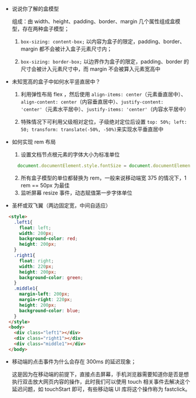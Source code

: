 * 说说你了解的盒模型

  组成：由 width、height、padding、border、margin 几个属性组成盒模型，存在两种盒子模型；
  1. `box-sizing: content-box;` 以内容为盒子的限定，padding、border、margin 都不会被计入盒子元素尺寸内；

  2. `box-sizing: border-box;` 以边界作为盒子的限定，padding、border 的尺寸会被计入元素尺寸中，而 margin 不会被算入元素宽高中


* 未知宽高的盒子中如何水平竖直居中？
  1. 利用弹性布局 flex ，然后使用 `align-items: center`（元素垂直居中）、`align-content: center`（内容垂直居中）、`justify-content: 'center'`（元素水平居中）、`justify-items: 'center'`（内容水平居中）

  2. 特殊情况下可利用父级相对定位，子级绝对定位后设置 `top: 50%; left: 50; transform: translate(-50%, -50%)`来实现水平垂直居中

* 如何实现 rem 布局
  1. 设置文档节点根元素的字体大小为标准单位
  ```js
    document.documentElement.style.fontSize = document.documentElement.clientWidth / 7.5 + 'px'
  ```

  2. 所有盒子模型的单位都替换为 rem，一般来说移动端宽 375 的情况下，1 rem == 50px 为最佳
  3. 监听屏幕 resize 事件，动态赋值第一步字体单位

* 圣杯或双飞翼（两边固定宽，中间自适应）
```html
  <style>
    .left1{
      float: left;
      width: 200px;
      background-color: red;
      height: 200px;
    }
    .right1{
      float: right;
      width: 220px;
      height: 200px;
      background-color: green;
    }
    .middle1{
      margin-left: 200px;
      margin-right: 220px;
      height: 200px;
      background-color: blue;
    }
  </style>
  <body>
    <div class="left1"></div>
    <div class="right1"></div>
    <div class="middle1"></div>
  </body>
```

* 移动端的点击事件为什么会存在 300ms 的延迟现象；

  这是因为在移动端的前提下，直接点击屏幕，手机浏览器需要知道你是否是想执行双击放大网页内容的操作，此时我们可以使用 touch 相关事件去解决这个延迟问题，如 touchStart 即可，有些移动端 UI 库将这个操作称为 fastclick。

